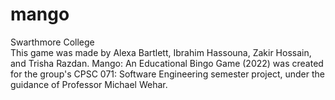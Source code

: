 # mango
Swarthmore College <br />
This game was made by Alexa Bartlett, Ibrahim Hassouna, Zakir Hossain, and Trisha Razdan. 
Mango: An Educational Bingo Game (2022) was created for the group's CPSC 071: Software Engineering semester project, under the guidance of Professor Michael Wehar.
